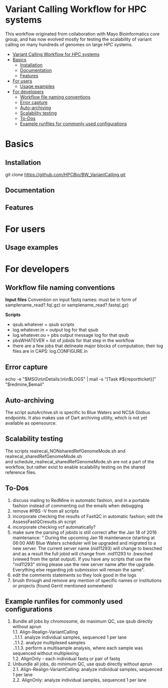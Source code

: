 Variant Calling Workflow for HPC systems
========================================

This workflow originated from collaboration with Mayo Bioinformatics core group, and has now evolved mostly for testing the scalability of variant calling on many hundreds of genomes on large *HPC* systems.

  * [Variant Calling Workflow for HPC systems](#variant-calling-workflow-for-hpc-systems)
  * [Basics](#basics)
    * [Installation](#installation)
    * [Documentation](#documentation)
    * [Features](#Features)
  * [For users](#for-users)
    * [Usage examples](#usage-examples)
  * [For developers](#for-developers)
    * [Workflow file naming conventions](#workflow-file-naming-conventions)
    * [Error capture](#error-capture)
    * [Auto-archiving](#auto-archiving)
    * [Scalability testing](#scalability-testing)
    * [To-Dos](#to-dos)
    * [Example runfiles for commonly used configurations](#example-runfiles-for-commonly-used-configurations)


# Basics

## Installation

git clone https://github.com/HPCBio/BW_VariantCalling.git

## Documentation

## Features

# For users

## Usage examples

# For developers

## Workflow file naming conventions

__Input files__
Convention on input fastq names: must be in form of samplename_read?.fq(.gz) or samplename_read?.fastq(.gz)

__Scripts__
* qsub.whatever = qsub scripts
* log.whatever.in = output log for that qsub
* log.whatever.ou = pbs output message log for that qsub
* pbsWHATEVER = list of jobids for that step in the workflow 
* there are a few jobs that delineate major blocks of computation; their log files are in CAPS:
log.CONFIGURE.in

## Error capture

echo -e "$MSG\n\nDetails:\n\n$LOGS" | mail -s "[Task #${reportticket}]" "$redmine,$email"

## Auto-archiving

The script autoArchive.sh is specific to Blue Waters and NCSA Globus endpoints.
It also makes use of Dart archiving utility, which is not yet available as opensource. 


## Scalability testing

The scripts
 realrecal_NONsharedRefGenomeMode.sh
    and
 realrecal_sharedRefGenomeMode.sh    
    and
 schedule_realrecal_sharedRefGenomeMode.sh
are not a part of the workflow, but rather exist to enable scalability testing on the shared reference files.


## To-Dos

1. discuss mailing to RedMine in automatic fashion, and in a portable fashion
instead of commenting out the emails when debugging
2. remove #PBS -V from all scripts
3. incorporate checking the results of FastQC in automatic fashion; edit the AssessFastQCresults.sh script
4. incorporate checking vcf automatically?
5. make sure the parsing of jobids is still correct after the Jan 18 of 2016 maintenance:
   " During the upcoming Jan 18 maintenance (starting at 06:00 AM) Blue Waters scheduler will be upgraded and migrated to a new server. The current server name (nid11293) will change to bwsched and as a result the full jobid will change from <JOBID>.nid11293 to <JOBID>.bwsched (viewed from the qstat output).  If you have any scripts that use the "nid11293" string please use the new server name after the upgrade. Everything else regarding job submission will remain the same".
6. edit the comments statements so they look good in the logs
7. brush through and remove any mention of specific names or institutions or projects (found Gerrit mentioned somewhere)

## Example runfiles for commonly used configurations

1. Bundle all jobs by chromosome, do maximum QC, use qsub directly without aprun  
   1.1. Align-Realign-VariantCalling  
    ..1.1.1. analyze individual samples, sequenced 1 per lane  
    ..1.1.2. analyze multiplexed samples  
    ..1.1.3. perform a multisample analysis, where each sample was sequenced without multiplexing   
   1.2. AlignOnly - each individual fastq or pair of fastq  
2. Unbundle all jobs, do minimum QC, use qsub directly without aprun  
   2.1. Align-Realign-VariantCalling: analyze individual samples, sequenced 1 per lane  
   2.2. AlignOnly: analyze individual samples, sequenced 1 per lane   
